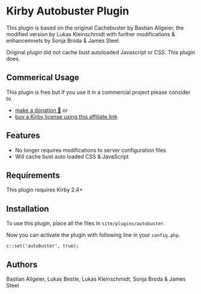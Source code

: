 # Kirby Autobuster Plugin

This plugin is based on the original Cachebuster by Bastian Allgeier, the modified version by Lukas Kleinschmidt with further modifications & enhancemnets by Sonja Broda & James Steel.

Original plugin did not cache bust autoloaded Javascript or CSS. This plugin does.

## Commerical Usage

This plugin is free but if you use it in a commercial project please consider to
- [make a donation 🍻](https://paypal.me/hashandsalt?locale.x=en_GB) or
- [buy a Kirby license using this affiliate link](https://a.paddle.com/v2/click/1129/36141?link=1170)

## Features

* No longer requires modifications to server configuration files
* Will cache bust auto loaded CSS & JavaScript

## Requirements

This plugin requires Kirby 2.4+

## Installation

To use this plugin, place all the files in `site/plugins/autobuster`.

Now you can activate the plugin with following line in your `config.php`.

```
c::set('autobuster', true);
```

## Authors

Bastian Allgeier, Lukas Bestle, Lukas Kleinschmidt, Sonja Broda & James Steel
